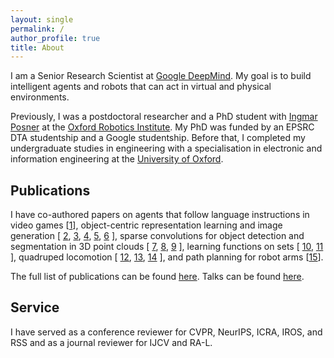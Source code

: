 ```yaml
---
layout: single
permalink: /
author_profile: true
title: About
---
```


I am a Senior Research Scientist at [Google DeepMind](https://deepmind.google).
My goal is to build intelligent agents and robots that can act in virtual and physical environments.

Previously, I was a postdoctoral researcher and a PhD student with [Ingmar Posner](https://ori.ox.ac.uk/people/ingmar-posner/) at the [Oxford Robotics Institute](https://ori.ox.ac.uk).
My PhD was funded by an EPSRC DTA studentship and a Google studentship.
Before that, I completed my undergraduate studies in engineering with a specialisation in electronic and information engineering at the [University of Oxford](https://www.ox.ac.uk).

## Publications

I have co-authored papers on agents that follow language instructions in video games
[[1](https://arxiv.org/abs/2404.10179)],
object-centric representation learning and image generation
[
    [2](https://arxiv.org/abs/1907.13052),
    [3](https://arxiv.org/abs/2007.06245),
    [4](https://arxiv.org/abs/2007.01272),
    [5](https://arxiv.org/abs/2105.14895),
    [6](https://arxiv.org/abs/2104.09958)
],
sparse convolutions for object detection and segmentation in 3D point clouds
[
    [7](https://arxiv.org/abs/1609.06666),
    [8](https://arxiv.org/abs/1710.06104),
    [9](https://arxiv.org/abs/1711.10275)
],
learning functions on sets
[
    [10](https://arxiv.org/abs/1901.09006),
    [11](https://arxiv.org/abs/2107.01959)
],
quadruped locomotion
[
    [12](https://arxiv.org/abs/2007.01520),
    [13](https://arxiv.org/abs/2112.04809),
    [14](https://arxiv.org/abs/2205.01179)
],
and path planning for robot arms [[15](https://arxiv.org/abs/2210.11779)].

The full list of publications can be found [here](https://martinengelcke.github.io/publications/). Talks can be found [here](https://martinengelcke.github.io/talks/).

## Service

I have served as a conference reviewer for CVPR, NeurIPS, ICRA, IROS, and RSS and as a journal reviewer for IJCV and RA-L.

